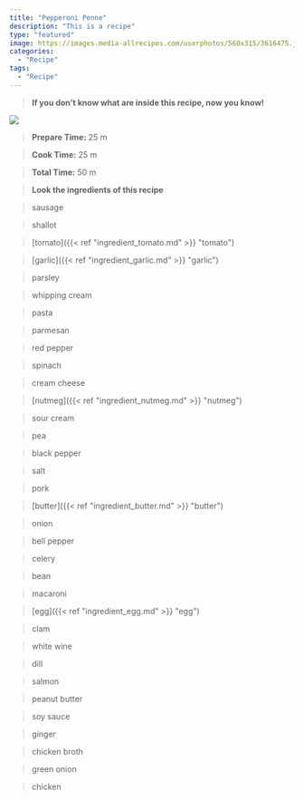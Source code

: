 ```yaml
---
title: "Pepperoni Penne"
description: "This is a recipe"
type: "featured"
image: https://images.media-allrecipes.com/userphotos/560x315/3616475.jpg
categories: 
  - "Recipe"
tags: 
  - "Recipe"
---
```



>**If you don't know what are inside this recipe, now you know!**

![](../images/Recipes-Banner.jpg)
> **Prepare Time:** 25 m


> **Cook Time:** 25 m


> **Total Time:** 50 m

> **Look the ingredients of this recipe**

> sausage

> shallot

> [tomato]({{< ref "ingredient_tomato.md" >}} "tomato")

> [garlic]({{< ref "ingredient_garlic.md" >}} "garlic")

> parsley

> whipping cream

> pasta

> parmesan

> red pepper

> spinach

> cream cheese

> [nutmeg]({{< ref "ingredient_nutmeg.md" >}} "nutmeg")

> sour cream

> pea

> black pepper

> salt

> pork

> [butter]({{< ref "ingredient_butter.md" >}} "butter")

> onion

> bell pepper

> celery

> bean

> macaroni

> [egg]({{< ref "ingredient_egg.md" >}} "egg")

> clam

> white wine

> dill

> salmon

> peanut butter

> soy sauce

> ginger

> chicken broth

> green onion

> chicken

